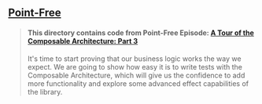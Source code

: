 ## [Point-Free](https://www.pointfree.co)

> #### This directory contains code from Point-Free Episode: [A Tour of the Composable Architecture: Part 3](https://www.pointfree.co/episodes/ep102-a-tour-of-the-composable-architecture-part-3)
>
> It's time to start proving that our business logic works the way we expect. We are going to show how easy it is to write tests with the Composable Architecture, which will give us the confidence to add more functionality and explore some advanced effect capabilities of the library.

